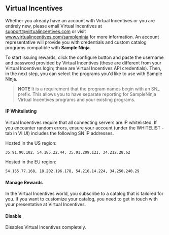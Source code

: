 ## Virtual Incentives

Whether you already have an account with Virtual Incentives or you are entirely new, please email Virtual Incentives at support@virtualincentives.com or visit www.virtualincentives.com/sampleninja for more information. An account representative will provide you with credentials and custom catalog programs compatible with **Sample Ninja**.

To start issuing rewards, click the configure button and paste the username and password provided by Virtual Incentives (these are different from your Virtual Incentives login; these are Virtual Incentives API credentials). Then, in the next step, you can select the programs you'd like to use with Sample Ninja.

> **NOTE** It is a requirement that the program names begin with an SN_ prefix. This allows you to have separate reporting for SampleNinja Virtual Incentives programs and your existing programs.

#### IP Whitelisting

Virtual Incentives require that all connecting servers are IP whitelisted. If you encounter random errors, ensure your account (under the WHITELIST -tab in VI UI) includes the following SN IP addresses.

Hosted in the US region:
```
35.91.90.102, 54.185.22.44, 35.91.209.121, 34.212.28.62
```

Hosted in the EU region:
```
54.155.77.168, 18.202.196.178, 54.216.14.224, 34.250.240.29
```
#### Manage Rewards

In the Virtual Incentives world, you subscribe to a catalog that is tailored for you. If you want to customize your catalog,  you need to get in touch with your presentative at Virtual Incentives. 

#### Disable

Disables Virtual Incentives completely.
